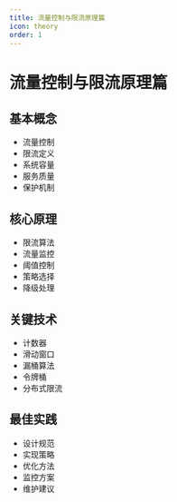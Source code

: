 ```yaml
---
title: 流量控制与限流原理篇
icon: theory
order: 1
---
```


# 流量控制与限流原理篇

## 基本概念
- 流量控制
- 限流定义
- 系统容量
- 服务质量
- 保护机制

## 核心原理
- 限流算法
- 流量监控
- 阈值控制
- 策略选择
- 降级处理

## 关键技术
- 计数器
- 滑动窗口
- 漏桶算法
- 令牌桶
- 分布式限流

## 最佳实践
- 设计规范
- 实现策略
- 优化方法
- 监控方案
- 维护建议
